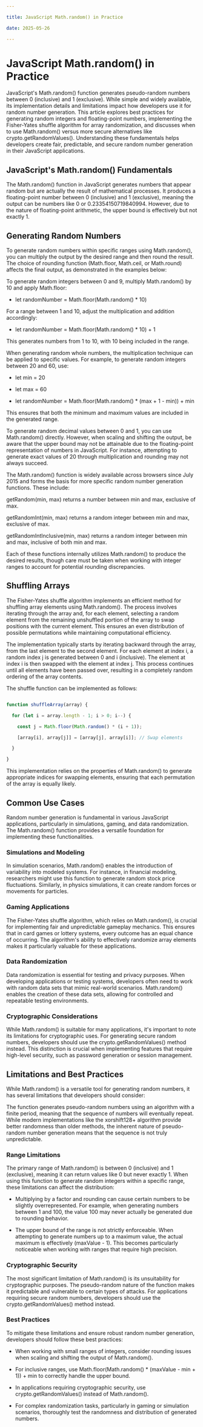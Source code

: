 ```yaml
---

title: JavaScript Math.random() in Practice

date: 2025-05-26

---
```



# JavaScript Math.random() in Practice

JavaScript's Math.random() function generates pseudo-random numbers between 0 (inclusive) and 1 (exclusive). While simple and widely available, its implementation details and limitations impact how developers use it for random number generation. This article explores best practices for generating random integers and floating-point numbers, implementing the Fisher-Yates shuffle algorithm for array randomization, and discusses when to use Math.random() versus more secure alternatives like crypto.getRandomValues(). Understanding these fundamentals helps developers create fair, predictable, and secure random number generation in their JavaScript applications.


## JavaScript's Math.random() Fundamentals

The Math.random() function in JavaScript generates numbers that appear random but are actually the result of mathematical processes. It produces a floating-point number between 0 (inclusive) and 1 (exclusive), meaning the output can be numbers like 0 or 0.23354150719840994. However, due to the nature of floating-point arithmetic, the upper bound is effectively but not exactly 1.


## Generating Random Numbers

To generate random numbers within specific ranges using Math.random(), you can multiply the output by the desired range and then round the result. The choice of rounding function (Math.floor, Math.ceil, or Math.round) affects the final output, as demonstrated in the examples below:

To generate random integers between 0 and 9, multiply Math.random() by 10 and apply Math.floor:

- let randomNumber = Math.floor(Math.random() * 10)

For a range between 1 and 10, adjust the multiplication and addition accordingly:

- let randomNumber = Math.floor(Math.random() * 10) + 1

This generates numbers from 1 to 10, with 10 being included in the range.

When generating random whole numbers, the multiplication technique can be applied to specific values. For example, to generate random integers between 20 and 60, use:

- let min = 20

- let max = 60

- let randomNumber = Math.floor(Math.random() * (max + 1 - min)) + min

This ensures that both the minimum and maximum values are included in the generated range.

To generate random decimal values between 0 and 1, you can use Math.random() directly. However, when scaling and shifting the output, be aware that the upper bound may not be attainable due to the floating-point representation of numbers in JavaScript. For instance, attempting to generate exact values of 20 through multiplication and rounding may not always succeed.

The Math.random() function is widely available across browsers since July 2015 and forms the basis for more specific random number generation functions. These include:

getRandom(min, max) returns a number between min and max, exclusive of max.

getRandomInt(min, max) returns a random integer between min and max, exclusive of max.

getRandomIntInclusive(min, max) returns a random integer between min and max, inclusive of both min and max.

Each of these functions internally utilizes Math.random() to produce the desired results, though care must be taken when working with integer ranges to account for potential rounding discrepancies.


## Shuffling Arrays

The Fisher-Yates shuffle algorithm implements an efficient method for shuffling array elements using Math.random(). The process involves iterating through the array and, for each element, selecting a random element from the remaining unshuffled portion of the array to swap positions with the current element. This ensures an even distribution of possible permutations while maintaining computational efficiency.

The implementation typically starts by iterating backward through the array, from the last element to the second element. For each element at index i, a random index j is generated between 0 and i (inclusive). The element at index i is then swapped with the element at index j. This process continues until all elements have been passed over, resulting in a completely random ordering of the array contents.

The shuffle function can be implemented as follows:

```javascript

function shuffleArray(array) {

  for (let i = array.length - 1; i > 0; i--) {

    const j = Math.floor(Math.random() * (i + 1));

    [array[i], array[j]] = [array[j], array[i]]; // Swap elements

  }

}

```

This implementation relies on the properties of Math.random() to generate appropriate indices for swapping elements, ensuring that each permutation of the array is equally likely.


## Common Use Cases

Random number generation is fundamental in various JavaScript applications, particularly in simulations, gaming, and data randomization. The Math.random() function provides a versatile foundation for implementing these functionalities.


### Simulations and Modeling

In simulation scenarios, Math.random() enables the introduction of variability into modeled systems. For instance, in financial modeling, researchers might use this function to generate random stock price fluctuations. Similarly, in physics simulations, it can create random forces or movements for particles.


### Gaming Applications

The Fisher-Yates shuffle algorithm, which relies on Math.random(), is crucial for implementing fair and unpredictable gameplay mechanics. This ensures that in card games or lottery systems, every outcome has an equal chance of occurring. The algorithm's ability to effectively randomize array elements makes it particularly valuable for these applications.


### Data Randomization

Data randomization is essential for testing and privacy purposes. When developing applications or testing systems, developers often need to work with random data sets that mimic real-world scenarios. Math.random() enables the creation of these data sets, allowing for controlled and repeatable testing environments.


### Cryptographic Considerations

While Math.random() is suitable for many applications, it's important to note its limitations for cryptographic uses. For generating secure random numbers, developers should use the crypto.getRandomValues() method instead. This distinction is crucial when implementing features that require high-level security, such as password generation or session management.


## Limitations and Best Practices

While Math.random() is a versatile tool for generating random numbers, it has several limitations that developers should consider:

The function generates pseudo-random numbers using an algorithm with a finite period, meaning that the sequence of numbers will eventually repeat. While modern implementations like the xorshift128+ algorithm provide better randomness than older methods, the inherent nature of pseudo-random number generation means that the sequence is not truly unpredictable.


### Range Limitations

The primary range of Math.random() is between 0 (inclusive) and 1 (exclusive), meaning it can return values like 0 but never exactly 1. When using this function to generate random integers within a specific range, these limitations can affect the distribution:

- Multiplying by a factor and rounding can cause certain numbers to be slightly overrepresented. For example, when generating numbers between 1 and 100, the value 100 may never actually be generated due to rounding behavior.

- The upper bound of the range is not strictly enforceable. When attempting to generate numbers up to a maximum value, the actual maximum is effectively (maxValue - 1). This becomes particularly noticeable when working with ranges that require high precision.


### Cryptographic Security

The most significant limitation of Math.random() is its unsuitability for cryptographic purposes. The pseudo-random nature of the function makes it predictable and vulnerable to certain types of attacks. For applications requiring secure random numbers, developers should use the crypto.getRandomValues() method instead.


### Best Practices

To mitigate these limitations and ensure robust random number generation, developers should follow these best practices:

- When working with small ranges of integers, consider rounding issues when scaling and shifting the output of Math.random().

- For inclusive ranges, use Math.floor(Math.random() * (maxValue - min + 1)) + min to correctly handle the upper bound.

- In applications requiring cryptographic security, use crypto.getRandomValues() instead of Math.random().

- For complex randomization tasks, particularly in gaming or simulation scenarios, thoroughly test the randomness and distribution of generated numbers.

